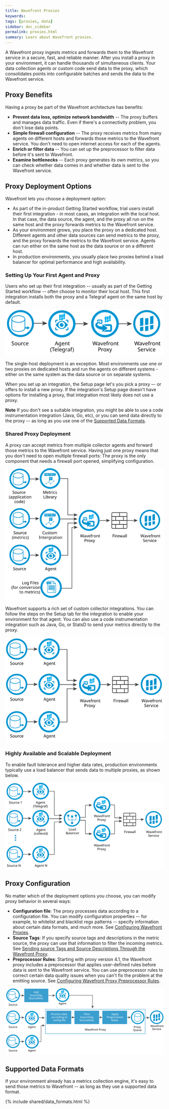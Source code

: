 ```yaml
---
title: Wavefront Proxies
keywords:
tags: [proxies, data]
sidebar: doc_sidebar
permalink: proxies.html
summary: Learn about Wavefront proxies.
---
```

A Wavefront proxy ingests metrics and forwards them to the Wavefront service in a secure, fast, and reliable manner. After you install a proxy in your environment, it can handle thousands of simultaneous clients. Your data collection agents or custom code send data to the proxy, which consolidates points into configurable batches and sends the data to the Wavefront service.

## Proxy Benefits

Having a proxy be part of the Wavefront architecture has benefits:
- **Prevent data loss, optimize network bandwidth** -- The proxy buffers and manages data traffic. Even if there's a connectivity problem, you don't lose data points.
- **Simple firewall configuration** -- The proxy receives metrics from many agents on different hosts and forwards those metrics to the Wavefront service. You don't need to open internet access for each of the agents.
- **Enrich or filter data** -- You can set up the preprocessor to filter data before it's sent to Wavefront.
-  **Examine bottlenecks** -- Each proxy generates its own metrics, so you can check whether data comes in and whether data is sent to the Wavefront service.

## Proxy Deployment Options

Wavefront lets you choose a deployment option:
* As part of the in-product Getting Started workflow, trial users install their first integration - in most cases, an integration with the local host. In that case, the data source, the agent, and the proxy all run on the same host and the proxy forwards metrics to the Wavefront service.
* As your environment grows, you place the proxy on a dedicated host. Different agents and other data sources can send metrics to the proxy, and the proxy forwards the metrics to the Wavefront service. Agents can run either on the same host as the data source or on a different host.
*  In production environments, you usually place two proxies behind a load balancer for optimal performance and high availability.

### Setting Up Your First Agent and Proxy

Users who set up their first integration -- usually as part of the Getting Started workflow --  often choose to monitor their local host. This first integration installs both the proxy and a Telegraf agent on the same host by default.

![Proxy and agent on single host](/images/proxy_deployment_simple.svg)

The single-host deployment is an exception. Most environments use one or two proxies on dedicated hosts and run the agents on different systems - either on the same system as the data source or on separate systems.

When you set up an integration, the Setup page let's you pick a proxy –- or offers to install a new proxy. If the integration's Setup page doesn't have options for installing a proxy, that integration most likely does not use a proxy.

**Note** If you don't see a suitable integration, you might be able to use a code instrumentation integration (Java, Go, etc), or you can send data directly to the proxy -- as long as you use one of the [Supported Data Formats](http://docs-dev.wavefront.com/proxies.html#supported-data-formats).

### Shared Proxy Deployment

A proxy can accept metrics from multiple collector agents and forward those metrics to the Wavefront service. Having just one proxy means that you don't need to open multiple firewall ports: The proxy is the only component that needs a firewall port opened, simplifying configuration.

![Multiple agents one proxy](/images/proxy_deployment_multiple_inputs.svg)

Wavefront supports a rich set of custom collector integrations. You can follow the steps on the Setup tab for the integration to enable your environment for that agent. You can also use a code instrumentation integration such as Java, Go, or StatsD to send your metrics directly to the proxy.

![Agents and metrics collection](/images/proxy_deployment_complex.svg)

### Highly Available and Scalable Deployment

To enable fault tolerance and higher data rates, production environments typically use a load balancer that sends data to multiple proxies, as shown below.

![Proxies using load balancer](/images/proxy_deployment_load_balancer.svg)

## Proxy Configuration

No matter which of the deployment options you choose, you can modify proxy behavior in several ways:

- **Configuration file**: The proxy processes data according to a configuration file. You can modify configuration properties -- for example, to whitelist and blacklist regx patterns -- specify information about certain data formats, and much more. See [Configuring Wavefront Proxies](proxies_configuring.html).
- **Source Tags**: If you specify source tags and descriptions in the metric source, the proxy can use that information to filter the incoming metrics. See [Sending source Tags and Source Descriptions Through the Wavefront Proxy](proxies_configuring.html#sending-source-tags-and-source-descriptions-through-the-wavefront-proxy).
- **Preprocessor Rules**: Starting with proxy version 4.1, the Wavefront proxy includes a preprocessor that applies user-defined rules before data is sent to the Wavefront service. You can use preprocessor rules to correct certain data quality issues when you can't fix the problem at the emitting source. See [Configuring Wavefront Proxy Preprocessor Rules](proxies_preprocessor_rules.html).

![Proxy configuration options](/images/proxy_config_options.svg)

## Supported Data Formats

If your environment already has a metrics collection engine, it's easy to send those metrics to Wavefront -- as long as they use a supported data format.

{% include shared/data_formats.html %}
